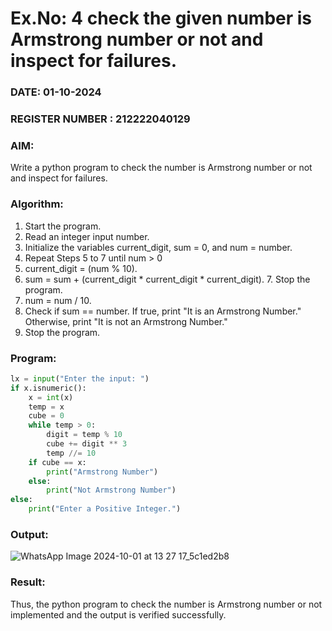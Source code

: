 # Ex.No: 4 check the given number is Armstrong number or not and inspect for failures.
### DATE: 01-10-2024                                                                       
### REGISTER NUMBER : 212222040129
### AIM: 
Write a python program to check the number is Armstrong number or not and inspect for failures.

### Algorithm:
1.  Start the program.
2.	Read an integer input number.
3.	Initialize the variables current_digit, sum = 0, and num = number.
4.	Repeat Steps 5 to 7 until num > 0
5.	current_digit = (num % 10).
6.	sum = sum + (current_digit * current_digit * current_digit). 7. Stop the program.
7.	num = num / 10.
8.	Check if sum == number. If true, print "It is an Armstrong Number." Otherwise, print "It is not an Armstrong Number."
9.	Stop the program.

### Program:

```py
lx = input("Enter the input: ")
if x.isnumeric():
    x = int(x)
    temp = x
    cube = 0
    while temp > 0:
        digit = temp % 10
        cube += digit ** 3
        temp //= 10
    if cube == x:
        print("Armstrong Number")
    else:
        print("Not Armstrong Number")
else:
    print("Enter a Positive Integer.")

```

### Output:

![WhatsApp Image 2024-10-01 at 13 27 17_5c1ed2b8](https://github.com/user-attachments/assets/fc7233da-aaaf-448b-b92c-965b23ea6e90)


### Result:
Thus, the python program to check the number is Armstrong number or not implemented and the output is verified successfully.

